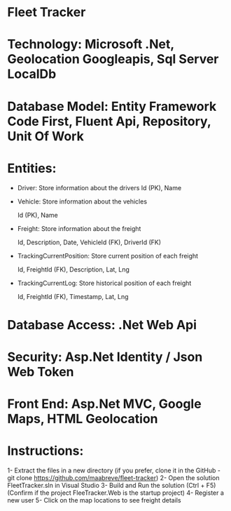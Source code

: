 # Fleet Tracker

# Technology: Microsoft .Net, Geolocation Googleapis, Sql Server LocalDb

# Database Model:  Entity Framework Code First, Fluent Api, Repository, Unit Of Work

# Entities:

- Driver: Store information about the drivers
	Id (PK), Name


- Vehicle: Store information about the vehicles 

	Id (PK), Name


- Freight: Store information about the freight

	Id, Description, Date, VehicleId (FK), DriverId (FK) 


- TrackingCurrentPosition: Store current position of each freight

	Id, FreightId (FK), Description, Lat, Lng 


- TrackingCurrentLog: Store historical position of each freight

	Id, FreightId (FK), Timestamp, Lat, Lng


# Database Access:  .Net Web Api

# Security: Asp.Net Identity / Json Web Token 

# Front End: Asp.Net MVC, Google Maps, HTML Geolocation

# Instructions:

1- Extract the files in a new directory (if you prefer, clone it in the GitHub - git clone https://github.com/maabreve/fleet-tracker)
2- Open the solution FleetTracker.sln in Visual Studio 
3- Build and Run the solution (Ctrl + F5) (Confirm if the project FleeTracker.Web is the startup project)
4- Register a new user
5- Click on the map locations to see freight details
